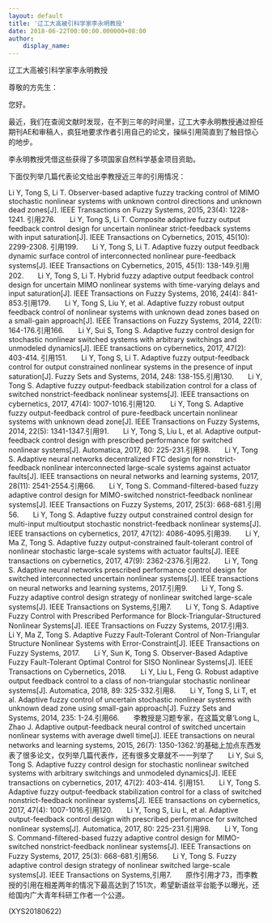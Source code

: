 ```yaml
---
layout: default
title: '辽工大高被引科学家李永明教授'
date: 2018-06-22T00:00:00.000000+08:00
author:
    display_name: 
---
```


辽工大高被引科学家李永明教授

尊敬的方先生：

您好。

最近，我们在查阅文献时发现，在不到三年的时间里，辽工大李永明教授通过担任期刊AE和审稿人，疯狂地要求作者引用自己的论文，操纵引用简直到了触目惊心的地步。

李永明教授凭借这些获得了多项国家自然科学基金项目资助。

下面仅列举几篇代表论文给出李教授近三年的引用情况：

Li Y, Tong S, Li T. Observer-based adaptive fuzzy tracking control of MIMO stochastic nonlinear systems with unknown control directions and unknown dead zones[J]. IEEE Transactions on Fuzzy Systems, 2015, 23(4): 1228-1241. 引用276.　　Li Y, Tong S, Li T. Composite adaptive fuzzy output feedback control design for uncertain nonlinear strict-feedback systems with input saturation[J]. IEEE Transactions on Cybernetics, 2015, 45(10): 2299-2308. 引用199.　　Li Y, Tong S, Li T. Adaptive fuzzy output feedback dynamic surface control of interconnected nonlinear pure-feedback systems[J]. IEEE Transactions on Cybernetics, 2015, 45(1): 138-149.引用202.　　Li Y, Tong S, Li T. Hybrid fuzzy adaptive output feedback control design for uncertain MIMO nonlinear systems with time-varying delays and input saturation[J]. IEEE Transactions on Fuzzy Systems, 2016, 24(4): 841-853.引用179.　　Li Y, Tong S, Liu Y, et al. Adaptive fuzzy robust output feedback control of nonlinear systems with unknown dead zones based on a small-gain approach[J]. IEEE Transactions on Fuzzy Systems, 2014, 22(1): 164-176.引用166.　　Li Y, Sui S, Tong S. Adaptive fuzzy control design for stochastic nonlinear switched systems with arbitrary switchings and unmodeled dynamics[J]. IEEE transactions on cybernetics, 2017, 47(2): 403-414. 引用151.　　Li Y, Tong S, Li T. Adaptive fuzzy output-feedback control for output constrained nonlinear systems in the presence of input saturation[J]. Fuzzy Sets and Systems, 2014, 248: 138-155.引用130.　　Li Y, Tong S. Adaptive fuzzy output-feedback stabilization control for a class of switched nonstrict-feedback nonlinear systems[J]. IEEE transactions on cybernetics, 2017, 47(4): 1007-1016.引用120.　　Li Y, Tong S. Adaptive fuzzy output-feedback control of pure-feedback uncertain nonlinear systems with unknown dead zone[J]. IEEE Transactions on Fuzzy Systems, 2014, 22(5): 1341-1347.引用91.　　Li Y, Tong S, Liu L, et al. Adaptive output-feedback control design with prescribed performance for switched nonlinear systems[J]. Automatica, 2017, 80: 225-231.引用98.　　Li Y, Tong S. Adaptive neural networks decentralized FTC design for nonstrict-feedback nonlinear interconnected large-scale systems against actuator faults[J]. IEEE transactions on neural networks and learning systems, 2017, 28(11): 2541-2554.引用66.　　Li Y, Tong S. Command-filtered-based fuzzy adaptive control design for MIMO-switched nonstrict-feedback nonlinear systems[J]. IEEE Transactions on Fuzzy Systems, 2017, 25(3): 668-681.引用56.　　Li Y, Tong S. Adaptive fuzzy output constrained control design for multi-input multioutput stochastic nonstrict-feedback nonlinear systems[J]. IEEE transactions on cybernetics, 2017, 47(12): 4086-4095.引用39.　　Li Y, Ma Z, Tong S. Adaptive fuzzy output-constrained fault-tolerant control of nonlinear stochastic large-scale systems with actuator faults[J]. IEEE transactions on cybernetics, 2017, 47(9): 2362-2376.引用22.　　Li Y, Tong S. Adaptive neural networks prescribed performance control design for switched interconnected uncertain nonlinear systems[J]. IEEE transactions on neural networks and learning systems, 2017.引用9.　　Li Y, Tong S. Fuzzy adaptive control design strategy of nonlinear switched large-scale systems[J]. IEEE Transactions on Systems,引用7.　　Li Y, Tong S. Adaptive Fuzzy Control with Prescribed Performance for Block-Triangular-Structured Nonlinear Systems[J]. IEEE Transactions on Fuzzy Systems, 2017.引用3.　　Li Y, Ma Z, Tong S. Adaptive Fuzzy Fault-Tolerant Control of Non-Triangular Structure Nonlinear Systems with Error-Constraint[J]. IEEE Transactions on Fuzzy Systems, 2017.　　Li Y, Sun K, Tong S. Observer-Based Adaptive Fuzzy Fault-Tolerant Optimal Control for SISO Nonlinear Systems[J]. IEEE Transactions on Cybernetics, 2018.　　Li Y, Liu L, Feng G. Robust adaptive output feedback control to a class of non-triangular stochastic nonlinear systems[J]. Automatica, 2018, 89: 325-332.引用8.　　Li Y, Tong S, Li T, et al. Adaptive fuzzy control of uncertain stochastic nonlinear systems with unknown dead zone using small-gain approach[J]. Fuzzy Sets and Systems, 2014, 235: 1-24.引用66.　　李教授是习题专家，在这篇文章‘Long L, Zhao J. Adaptive output-feedback neural control of switched uncertain nonlinear systems with average dwell time[J]. IEEE transactions on neural networks and learning systems, 2015, 26(7): 1350-1362.’的基础上加点东西发表了很多论文，仅列举几篇代表作，还有很多文章就不一一列举了　　Li Y, Sui S, Tong S. Adaptive fuzzy control design for stochastic nonlinear switched systems with arbitrary switchings and unmodeled dynamics[J]. IEEE transactions on cybernetics, 2017, 47(2): 403-414. 引用151.　　Li Y, Tong S. Adaptive fuzzy output-feedback stabilization control for a class of switched nonstrict-feedback nonlinear systems[J]. IEEE transactions on cybernetics, 2017, 47(4): 1007-1016.引用120.　　Li Y, Tong S, Liu L, et al. Adaptive output-feedback control design with prescribed performance for switched nonlinear systems[J]. Automatica, 2017, 80: 225-231.引用98.　　Li Y, Tong S. Command-filtered-based fuzzy adaptive control design for MIMO-switched nonstrict-feedback nonlinear systems[J]. IEEE Transactions on Fuzzy Systems, 2017, 25(3): 668-681.引用56.　　Li Y, Tong S. Fuzzy adaptive control design strategy of nonlinear switched large-scale systems[J]. IEEE Transactions on Systems,引用7.　　原作引用才73，而李教授的引用在相差两年的情况下最高达到了151次，希望新语丝平台能予以曝光，还给国内广大青年科研工作者一个公道。

(XYS20180622)

